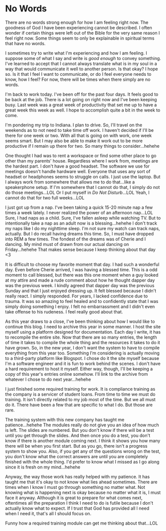 # No Words

There are no words strong enough for how I am feeling right now. The goodness of God I have been experiencing cannot be described. I often wonder if certain things were left out of the Bible for the very same reason I feel right now. Some things seem to only be explainable in spiritual terms that have no words.

I sometimes try to write what I'm experiencing and how I am feeling. I suppose some of what I say and write is *good enough* to convey something. I've learned to accept that I cannot always translate what is in my soul in a way that would communicate it well to another person. Is that okay? I hope so. Is it that I feel I want to communicate, or do I feel everyone needs to know, how I feel? For now, there will be times when there simply are no words.

I'm back to work today. I've been off for the past four days. It feels good to be back at the job. There is a lot going on right now and I've been keeping busy. Last week was a great week of productivity that set me up to have a great week this week as well. I hope to accomplish quite a bit in the week to come.

I'm pondering my trip to Indiana. I plan to drive. So, I'll travel on the weekends as to not need to take time off work. I haven't decided if I'll be there for one week or two. With all that is going on with work, one week seems smart. But I may also be able to make it work out to be more productive if I remain up there for two. So many things to consider...hehehe

One thought I had was to rent a workspace or find some other place to go other than my parents' house. Regardless where I work from, meetings are the hardest part. I don't have a good headset. The software we use for meetings doesn't handle hardware well. Everyone that uses any sort of headset or headphones seems to struggle on calls. I just use the laptop. But I always work from somewhere that allows me to do that...like a speakerphone setup. If I'm somewhere that I cannot do that, I simply do not do those meetings...LOL Or I put myself in *Do Not Disturb*...LOL Yeah, I cannot do that for two full weeks...LOL

I just got up from a nap. I've been taking a quick 15-20 minute nap a few times a week lately. I never realized the power of an afternoon nap...LOL Sure, I had naps as a child. Sure, I've fallen asleep while watching TV. But to intentionally take a nap as an adult now is a blessing...hehehe I don't track my naps like I do my nighttime sleep. I'm not sure my watch can track naps, actually. But I do recall having dreams this time. So, I must have dropped into REM a few times. The fondest of the dreams was of Cherie and I dancing. My mind must of drawn from our actual dancing on Friday...hehehe That makes sense because I keep thinking about that day <3

It is difficult to choose my favorite moment that day. I had such a wonderful day. Even before Cherie arrived, I was having a blessed time. This is a odd moment to call blessed, but there was this one moment when a guy looked at my attire and made a rude comment about how he thought dapper day was the previous week. I kindly agreed that dapper day was the previous Sunday and that I just enjoyed dressing up. It felt blessed because I didn't really react. I simply responded. For years, I lacked confidence due to trauma. It was so amazing to feel healed and to confidently state that I was simply doing something I enjoy. I felt no embarrassment and I didn't even take offense to his rudeness. I feel really good about that.

As this year draws to a close, I've been thinking about how I would like to continue this blog. I need to archive this year in some manner. I host the site myself using a platform designed for documentation. Each day I write, it has to recompile the entire site. Now that there are so many entries, the length of time it takes to compile the whole thing and the resources it takes to do it have grown. So, in the new year, I don't want the system to have to compile everything from this year too. Something I'm considering is actually moving to a third-party platform like Blogspot. I chose do it the site myself because I'm a software engineer and it is fun to work behind the scenes. I don't have a hard requirement to host it myself. Either way, though, I'll be keeping a copy of this year's entries online somehow. I'll link to the archive from whatever I chose to do next year...hehehe

I just finished some required training for work. It is compliance training as the company is a servicer of student loans. From time to time we must do training. It isn't directly related to my job most of the time. But we all must do it. There have been a few that are specific to what I do. But those are rare.

The training system with this new company has taught me patience...hehehe The modules really do not give you an idea of how much is left. The slides are numbered. But you don't know if there will be a test until you get through the slides. And then once you do a test, you don't know if there is another module coming next. I think it shows you how many there will be when you first start. But as you go, there isn't a progress system to show you. Also, if you get any of the questions wrong on the test, you don't know what the correct answers are until you are completely finished with the whole thing. I'd prefer to know what I missed as I go along since it is fresh on my mind...hehehe

Anyway, the way those work has really helped with my patience. It has taught me that it's okay to not know what lies ahead sometimes. There are times when I know I must go through something no matter what. Not knowing what is happening next is okay because no matter what it is, I must face it anyway. Although it is great to prepare for what comes next, oftentimes all the preparation I think I need to do is futile because I don't actually know what to expect. If I trust that God has provided all I need when I need it, that's all I should focus on.

Funny how a required training module can get me thinking about that...LOL

